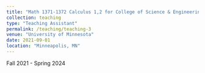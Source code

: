 ```yaml
---
title: "Math 1371-1372 Calculus 1,2 for College of Science & Engineering"
collection: teaching
type: "Teaching Assistant"
permalink: /teaching/teaching-3
venue: "University of Minnesota"
date: 2021-09-01
location: "Minneapolis, MN"
---
```


Fall 2021 - Spring 2024